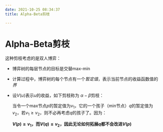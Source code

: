 ```yaml
---
date: 2021-10-25 08:34:37
title: Alpha-Beta剪枝

---
```


# Alpha-Beta剪枝

这种剪枝考虑的是双人博弈：
- 博弈树的每层节点的目标是交替max-min
- 计算过程中，博弈树的每个节点有一个*暂定值*，表示当前节点的收益函数值的*界*
- 设$V(u)$表示$u$的收益，如下剪枝称为 $\alpha-\beta$剪枝：
  
  当令一个max节点$p$的暂定值为$v_1$，它的一个孩子（min节点）$q$的暂定值为$v_2$，若$v_1 \ge v_2$，则不必再考虑$q$的孩子了。因为：
  
  **$V(p) \ge v_1$，而$V(q) \le v_2$，因此无论如何拓展$q$都不会改进$V(p)$**